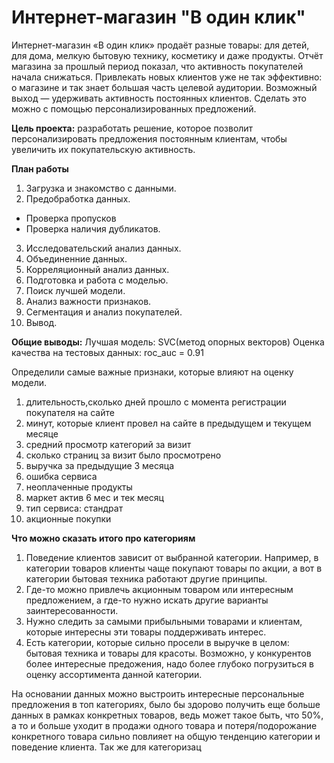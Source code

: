 # Интернет-магазин "В один клик"
Интернет-магазин «В один клик» продаёт разные товары: для детей, для дома, мелкую бытовую технику, косметику и даже продукты. Отчёт магазина за прошлый период показал, что активность покупателей начала снижаться. Привлекать новых клиентов уже не так эффективно: о магазине и так знает большая часть целевой аудитории. Возможный выход — удерживать активность постоянных клиентов. Сделать это можно с помощью персонализированных предложений.

**Цель проекта:** разработать решение, которое позволит персонализировать предложения постоянным клиентам, чтобы увеличить их покупательскую активность.

**План работы**
1. Загрузка и знакомство с данными. 
2. Предобработка данных.
- Проверка пропусков
- Проверка наличия дубликатов.
3. Исследовательский анализ данных.
4. Объединенние данных.
5. Корреляционный анализ данных.
6. Подготовка и работа с моделью. 
7. Поиск лучшей модели.
8. Анализ важности признаков.
9. Сегментация и анализ покупателей. 
10. Вывод.

**Общие выводы:**
Лучшая модель: SVC(метод опорных векторов)
Оценка качества на тестовых данных: roc_auc = 0.91

Определили самые важные признаки, которые влияют на оценку модели.
1) длительность,сколько дней прошло с момента регистрации покупателя на сайте
2) минут, которые клиент провел на сайте в предыдущем и текущем месяце
3) средний просмотр категорий за визит
4) сколько страниц за визит было просмотрено
5) выручка за предыдущие 3 месяца
6) ошибка сервиса
7) неоплаченные продукты
8) маркет актив 6 мес и тек месяц
9) тип сервиса: стандрат
10) акционные покупки

**Что можно сказать итого про категориям**

1) Поведение клиентов зависит от выбранной категории. Например, в категории товаров клиенты чаще покупают товары по акции, а вот в категории бытовая техника работают другие принципы.
2) Где-то можно привлечь акционным товаром или интересным предложением, а где-то нужно искать другие варианты заинтересованности.
3) Нужно следить за самыми прибыльными товарами и клиентам, которые интересны эти товары поддерживать интерес.
4) Есть категории, которые сильно просели в выручке в целом: бытовая техника и товары для красоты. Возможно, у конкурентов более интересные предожения, надо более глубоко погрузиться в оценку ассортимента данной категории.

На основании данных можно выстроить интересные персональные предложения в топ категориях, было бы здорово получить еще больше данных в рамках конкретных товаров, ведь может такое быть, что 50%, а то и больше уходит в продажи одного товара и потеря/подорожание конкретного товара сильно повлияет на общую тенденцию категории и поведение клиента. Так же для категоризац
